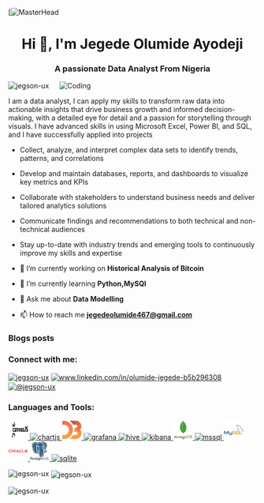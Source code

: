 [![MasterHead](https://media.istockphoto.com/id/1770654774/photo/lecture-global-business.jpg?s=612x612&w=0&k=20&c=TvLhrz5x4Xi_myOOSbfMlKEKaLXY-HxVwIqmGJawjUI=)
<h1 align="center">Hi 👋, I'm Jegede Olumide Ayodeji</h1>
<h3 align="center">A passionate Data Analyst From Nigeria</h3>
<img align="right" alt="Coding" width="400" src="https://media.istockphoto.com/id/1542835125/photo/business-meeting-graph-and-digital-tablet-for-people-in-office-with-budget-statistics-and.jpg?s=612x612&w=0&k=20&c=99zh5E87Vif3Bqm2SPxj7yg7_fCBnR6hzoH5v7OHrrQ=">
<p align="left"> <img src="https://komarev.com/ghpvc/?username=jegson-ux&label=Profile%20views&color=0e75b6&style=flat" alt="jegson-ux" /> </p>

I am a data analyst, I can apply my skills to transform raw data into actionable insights that drive business growth and informed decision-making, with a detailed eye for detail and a passion for storytelling through visuals. I have advanced skills in using Microsoft Excel, Power BI, and SQL, and I have successfully applied into projects

- Collect, analyze, and interpret complex data sets to identify trends, patterns, and correlations
- Develop and maintain databases, reports, and dashboards to visualize key metrics and KPIs
- Collaborate with stakeholders to understand business needs and deliver tailored analytics solutions
- Communicate findings and recommendations to both technical and non-technical audiences
- Stay up-to-date with industry trends and emerging tools to continuously improve my skills and expertise


- 🔭 I’m currently working on **Historical Analysis of Bitcoin**

- 🌱 I’m currently learning **Python,MySQl**

- 💬 Ask me about **Data Modelling**

- 📫 How to reach me **jegedeolumide467@gmail.com**

### Blogs posts
<!-- BLOG-POST-LIST:START -->
<!-- BLOG-POST-LIST:END -->

<h3 align="left">Connect with me:</h3>
<p align="left">
<a href="https://dev.to/jegson-ux" target="blank"><img align="center" src="https://raw.githubusercontent.com/rahuldkjain/github-profile-readme-generator/master/src/images/icons/Social/devto.svg" alt="jegson-ux" height="30" width="40" /></a>
<a href="https://linkedin.com/in/www.linkedin.com/in/olumide-jegede-b5b296308" target="blank"><img align="center" src="https://raw.githubusercontent.com/rahuldkjain/github-profile-readme-generator/master/src/images/icons/Social/linked-in-alt.svg" alt="www.linkedin.com/in/olumide-jegede-b5b296308" height="30" width="40" /></a>
<a href="https://medium.com/@jegson-ux" target="blank"><img align="center" src="https://raw.githubusercontent.com/rahuldkjain/github-profile-readme-generator/master/src/images/icons/Social/medium.svg" alt="@jegson-ux" height="30" width="40" /></a>
</p>

<h3 align="left">Languages and Tools:</h3>
<p align="left"> <a href="https://canvasjs.com" target="_blank" rel="noreferrer"> <img src="https://raw.githubusercontent.com/Hardik0307/Hardik0307/master/assets/canvasjs-charts.svg" alt="canvasjs" width="40" height="40"/> </a> <a href="https://www.chartjs.org" target="_blank" rel="noreferrer"> <img src="https://www.chartjs.org/media/logo-title.svg" alt="chartjs" width="40" height="40"/> </a> <a href="https://d3js.org/" target="_blank" rel="noreferrer"> <img src="https://raw.githubusercontent.com/devicons/devicon/master/icons/d3js/d3js-original.svg" alt="d3js" width="40" height="40"/> </a> <a href="https://grafana.com" target="_blank" rel="noreferrer"> <img src="https://www.vectorlogo.zone/logos/grafana/grafana-icon.svg" alt="grafana" width="40" height="40"/> </a> <a href="https://hive.apache.org/" target="_blank" rel="noreferrer"> <img src="https://www.vectorlogo.zone/logos/apache_hive/apache_hive-icon.svg" alt="hive" width="40" height="40"/> </a> <a href="https://www.elastic.co/kibana" target="_blank" rel="noreferrer"> <img src="https://www.vectorlogo.zone/logos/elasticco_kibana/elasticco_kibana-icon.svg" alt="kibana" width="40" height="40"/> </a> <a href="https://www.mongodb.com/" target="_blank" rel="noreferrer"> <img src="https://raw.githubusercontent.com/devicons/devicon/master/icons/mongodb/mongodb-original-wordmark.svg" alt="mongodb" width="40" height="40"/> </a> <a href="https://www.microsoft.com/en-us/sql-server" target="_blank" rel="noreferrer"> <img src="https://www.svgrepo.com/show/303229/microsoft-sql-server-logo.svg" alt="mssql" width="40" height="40"/> </a> <a href="https://www.mysql.com/" target="_blank" rel="noreferrer"> <img src="https://raw.githubusercontent.com/devicons/devicon/master/icons/mysql/mysql-original-wordmark.svg" alt="mysql" width="40" height="40"/> </a> <a href="https://www.oracle.com/" target="_blank" rel="noreferrer"> <img src="https://raw.githubusercontent.com/devicons/devicon/master/icons/oracle/oracle-original.svg" alt="oracle" width="40" height="40"/> </a> <a href="https://www.postgresql.org" target="_blank" rel="noreferrer"> <img src="https://raw.githubusercontent.com/devicons/devicon/master/icons/postgresql/postgresql-original-wordmark.svg" alt="postgresql" width="40" height="40"/> </a> <a href="https://www.sqlite.org/" target="_blank" rel="noreferrer"> <img src="https://www.vectorlogo.zone/logos/sqlite/sqlite-icon.svg" alt="sqlite" width="40" height="40"/> </a> </p>

<p><img align="left" src="https://github-readme-stats.vercel.app/api/top-langs?username=jegson-ux&show_icons=true&locale=en&layout=compact" alt="jegson-ux" /></p>

<p>&nbsp;<img align="center" src="https://github-readme-stats.vercel.app/api?username=jegson-ux&show_icons=true&locale=en" alt="jegson-ux" /></p>

<p><img align="center" src="https://github-readme-streak-stats.herokuapp.com/?user=jegson-ux&" alt="jegson-ux" /></p>
